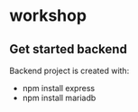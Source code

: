 # workshop

## Get started backend
Backend project is created with:
* npm install express
* npm install mariadb

